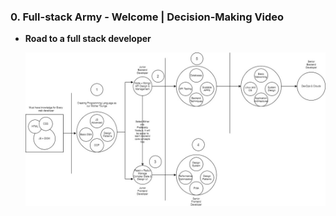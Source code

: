 ### 0. Full-stack Army - Welcome | Decision-Making Video

- **Road to a full stack developer**

  ![MERN-stack](./lecture0-diagram.jpg)
